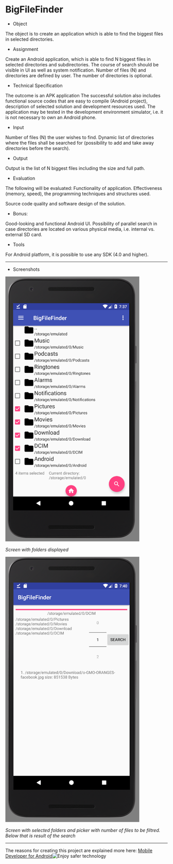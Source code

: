 # BigFileFinder
- Object

The object is to create an application which is able to find the biggest files in selected directories.

- Assignment

Create an Android application, which is able to find N biggest files in selected directories and subdirectories. The course of search should be visible in UI as well as system notification. Number of files (N) and directories are defined by user. The number of directories is optional.

- Technical Specification

The outcome is an APK application
The successful solution also includes functional source codes that are easy to compile (Android project), description of selected solution and development resources used.
The application may be tested in the development environment simulator, i.e. it is not necessary to own an Android phone.

- Input

Number of files (N) the user wishes to find.
Dynamic list of directories where the files shall be searched for (possibility to add and take away directories before the search).

- Output

Output is the list of N biggest files including the size and full path.

- Evaluation

The following will be evaluated:
Functionality of application.
Effectiveness (memory, speed), the programming techniques and structures used.

Source code quality and software design of the solution.

- Bonus:

Good-looking and functional Android UI.
Possibility of parallel search in case directories are located on various physical media, i.e. internal vs. external SD card.

- Tools

For Android platform, it is possible to use any SDK (4.0 and higher).


* * *

- Screenshots

![Screen1.png](https://github.com/dobias14/BigFileFinder/blob/master/Screen1.png)

*Screen with folders displayed*

![Screen2.png](https://github.com/dobias14/BigFileFinder/blob/master/Screen2.png)

*Screen with selected folders and picker with number of files to be filtred. Below that is result of the search*

* * *

The reasons for creating this project are explained more here: [Mobile Developer for Android](https://join.eset.com/en/challenges/mobile-developer-android)![Enjoy safer technology](http://www.eset-la.com/images/logo-eset-facebook.png)



